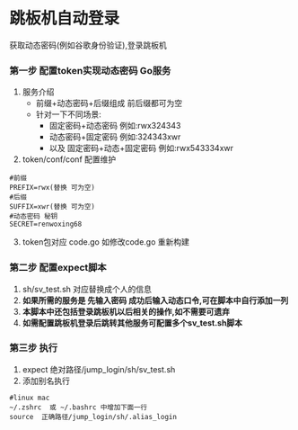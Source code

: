 # 跳板机自动登录 
获取动态密码(例如谷歌身份验证),登录跳板机

### 第一步 配置token实现动态密码  Go服务

1. 服务介绍 
   - 前缀+动态密码+后缀组成 前后缀都可为空
   - 针对一下不同场景:
     - 固定密码+动态密码 例如:rwx324343
     - 动态密码+固定密码 例如:324343xwr
     - 以及 固定密码+动态+固定密码 例如:rwx543334xwr
2. token/conf/conf 配置维护
```
#前缀
PREFIX=rwx(替换 可为空)
#后缀
SUFFIX=xwr(替换 可为空)
#动态密码 秘钥
SECRET=renwoxing68
```
3. token包对应 code.go 如修改code.go 重新构建

### 第二步 配置expect脚本
1. sh/sv_test.sh 对应替换成个人的信息
2. **如果所需的服务是 先输入密码 成功后输入动态口令,可在脚本中自行添加一列**
2. **本脚本中还包括登录跳板机以后相关的操作,如不需要可遗弃**
3. **如需配置跳板机登录后跳转其他服务可配置多个sv_test.sh脚本** 

### 第三步 执行
1. expect 绝对路径/jump_login/sh/sv_test.sh  
2. 添加别名执行 
```
#linux mac
~/.zshrc  或 ~/.bashrc 中增加下面一行
source  正确路径/jump_login/sh/.alias_login

```


   


